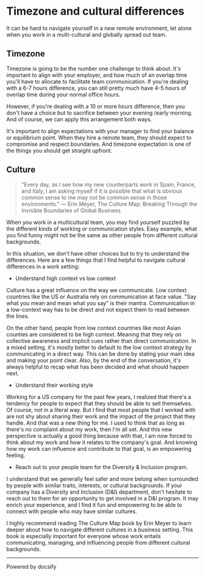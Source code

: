 # Timezone and cultural differences

It can be hard to navigate yourself in a new remote environment, let alone when you work in a multi-cultural and globally spread out team.

## Timezone

Timezone is going to be the number one challenge to think about. It's important to align with your employer, and how much of an overlap time you'll have to allocate to facilitate team communication. If you're dealing with a 6-7 hours difference, you can still pretty much have 4-5 hours of overlap time during your normal office hours.  

However, if you're dealing with a 10 or more hours difference, then you don't have a choice but to sacrifice between your evening /early morning. And of course, we can apply this arrangement both ways. 

It's important to align expectations with your manager to find your balance or equilibrium point. When they hire a remote team, they should expect to compromise and respect boundaries. And timezone expectation is one of the things you should get straight upfront.

## Culture

> “Every day, as I see how my new counterparts work in Spain, France, and Italy, I am asking myself if it is possible that what is obvious common sense to me may not be common sense in those environments.” ― Erin Meyer, The Culture Map: Breaking Through the Invisible Boundaries of Global Business 

When you work in a multicultural team, you may find yourself puzzled by the different kinds of working or communication styles. Easy example, what you find funny might not be the same as other people from different cultural backgrounds. 

In this situation, we don't have other choices but to try to understand the differences. Here are a few things that I find helpful to navigate cultural differences in a work setting: 

- Understand high context vs low context

Culture has a great influence on the way we communicate. Low context countries like the US or Australia rely on communication at face value. "Say what you mean and mean what you say" is their mantra. Communication in a low-context way has to be direct and not expect them to read between the lines. 

On the other hand, people from low context countries like most Asian counties are considered to be high context. Meaning that they rely on collective awareness and implicit cues rather than direct communication. In a mixed setting, it's mostly better to default to the low context strategy by communicating in a direct way. This can be done by stating your main idea and making your point clear. Also, by the end of the conversation, it's always helpful to recap what has been decided and what should happen next.

- Understand their working style

Working for a US company for the past few years, I realized that there's a tendency for people to expect that they should be able to sell themselves. Of course, not in a literal way. But I find that most people that I worked with are not shy about sharing their work and the impact of the project that they handle. And that was a new thing for me. I used to think that as long as there's no complaint about my work, then I'm all set. And this new perspective is actually a good thing because with that, I am now forced to think about my work and how it relates to the company's goal. And knowing how my work can influence and contribute to that goal, is an empowering feeling. 

- Reach out to your people team for the Diversity & Inclusion program. 

I understand that we generally feel safer and more belong when surrounded by people with similar traits, interests, or cultural backgrounds. If your company has a Diversity and Inclusion (D&I) department, don't hesitate to reach out to them for an opportunity to get involved in a D&I program. It may enrich your experience, and I find it fun and empowering to be able to connect with people who may have similar cultures. 

I highly recommend reading The Culture Map book by Erin Meyer to learn deeper about how to navigate different cultures in a business setting. This book is especially important for everyone whose work entails communicating, managing, and influencing people from different cultural backgrounds. 

----

<a href="https://docsify.js.org" target="_blank" style="color: inherit; font-weight: normal; text-decoration: none;">Powered by docsify</a>